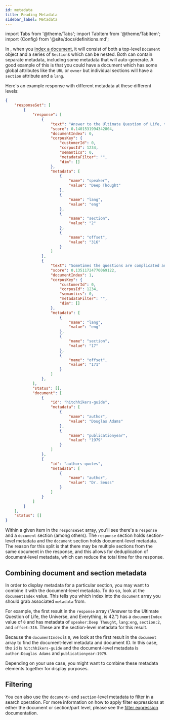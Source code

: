 ```yaml
---
id: metadata
title: Reading Metadata
sidebar_label: Metadata
---
```


import Tabs from '@theme/Tabs';
import TabItem from '@theme/TabItem';
import {Config} from '@site/docs/definitions.md';

In <Config v="names.product"/>, when you
[index a document](/docs/api-reference/indexing-apis/indexing), it will consist of both a
top-level `Document` object and a series of `Section`s which can be nested.
Both can contain separate metadata, including some metadata
that <Config v="names.product"/> will auto-generate.  A good example of
this is that you could have a document which has some global attributes like
the `URL` or `owner` but individual sections will have a `section` attribute
and a `lang`.


Here's an example response with different metadata at these different levels:

```json
{
    "responseSet": [
        {
            "response": [
                {
                    "text": "Answer to the Ultimate Question of Life, the Universe, and Everything, is 42.",
                    "score": 0.1401531994342804,
                    "documentIndex": 0,
                    "corpusKey": {
                        "customerId": 0,
                        "corpusId": 1234,
                        "semantics": 0,
                        "metadataFilter": "",
                        "dim": []
                    },
                    "metadata": [
                        {
                            "name": "speaker",
                            "value": "Deep Thought"
                        },
                        {
                            "name": "lang",
                            "value": "eng"
                        },
                        {
                            "name": "section",
                            "value": "2"
                        },
                        {
                            "name": "offset",
                            "value": "316"
                        }
                    ]
                },
                {
                    "text": "Sometimes the questions are complicated and the answers are simple.",
                    "score": 0.13511724770069122,
                    "documentIndex": 1,
                    "corpusKey": {
                        "customerId": 0,
                        "corpusId": 1234,
                        "semantics": 0,
                        "metadataFilter": "",
                        "dim": []
                    },
                    "metadata": [
                        {
                            "name": "lang",
                            "value": "eng"
                        },
                        {
                            "name": "section",
                            "value": "17"
                        },
                        {
                            "name": "offset",
                            "value": "171"
                        }
                    ]
                },
            ],
            "status": [],
            "document": [
                {
                    "id": "hitchhikers-guide",
                    "metadata": [
                        {
                            "name": "author",
                            "value": "Douglas Adams"
                        },
                        {
                            "name": "publicationyear",
                            "value": "1979"
                        }
                    ]
                },
                {
                    "id": "authors-quotes",
                    "metadata": [
                        {
                            "name": "author",
                            "value": "Dr. Seuss"
                        }
                    ]
                }
            ]
        }
    ],
    "status": []
}
```

Within a given item in the `responseSet` array, you'll see there's a `response`
and a `document` section (among others).  The `response` section holds
section-level metadata and the `document` section holds document-level
metadata.  The reason for this split is that there may be multiple sections
from the same document in the response, and this allows for deduplication of
document-level metadata, which can reduce the total time for the response.

## Combining document and section metadata
In order to display metadata for a particular section, you may want to combine
it with the document-level metadata.  To do so, look at the `documentIndex`
value.  This tells you which index into the `document` array you should grab
associated `metadata` from.

For example, the first result in the `response` array ("Answer to the Ultimate
Question of Life, the Universe, and Everything, is 42.") has a `documentIndex`
value of `0` and has metadata of `speaker:Deep Thought`, `lang:eng`,
`section:2`, and `offset:316`.  These are the section-level metadata for this
result.

Because the `documentIndex` is `0`, we look at the first result in the
`document` array to find the document-level metadata and document ID.  In this
case, the `id` is `hitchhikers-guide` and the document-level metadata is
`author:Douglas Adams` and `publicationyear:1979`.

Depending on your use case, you might want to combine these metadata elements
together for display purposes.

## Filtering
You can also use the `document`- and `section`-level metadata to filter in a
search operation.  For more information on how to apply filter expressions at
either the document or section/part level, please see the
[filter expression](/learn/metadata-search-filtering/filter-overview) documentation.